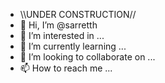 - \\\UNDER CONSTRUCTION//
- 👋 Hi, I’m @sarretth
- 👀 I’m interested in ...
- 🌱 I’m currently learning ...
- 💞️ I’m looking to collaborate on ...
- 📫 How to reach me ...

<!---
sarretth/sarretth is a ✨ special ✨ repository because its `README.md` (this file) appears on your GitHub profile.
You can click the Preview link to take a look at your changes.
--->
